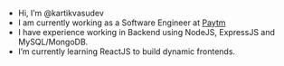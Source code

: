 - Hi, I’m @kartikvasudev
- I am currently working as a Software Engineer at [Paytm]((https://paytm.com/))
- I have experience working in Backend using NodeJS, ExpressJS and MySQL/MongoDB.
- I’m currently learning ReactJS to build dynamic frontends.
  

<!---
kartikvasudev/kartikvasudev is a ✨ special ✨ repository because its `README.md` (this file) appears on your GitHub profile.
You can click the Preview link to take a look at your changes.
--->
